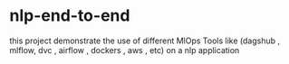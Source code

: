 # nlp-end-to-end

this project demonstrate the use of different MlOps Tools like (dagshub , mlflow, dvc , airflow , dockers , aws , etc) on a nlp application 
